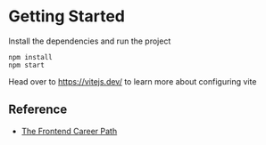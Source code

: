 # Getting Started
Install the dependencies and run the project
```
npm install
npm start
```

Head over to https://vitejs.dev/ to learn more about configuring vite
## Reference

- [The Frontend Career Path](https://scrimba.com/learn/frontend)
